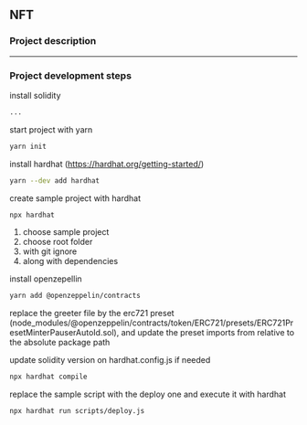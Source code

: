 ## NFT


### Project description


________

### Project development steps

install solidity

```bash
...
```

start project with yarn
```bash
yarn init
```

install hardhat (https://hardhat.org/getting-started/)
```bash
yarn --dev add hardhat
```

create sample project with hardhat
```bash
npx hardhat
```
1. choose sample project
1. choose root folder
1. with git ignore
1. along with dependencies



install openzepellin
```bash
yarn add @openzeppelin/contracts
```



replace the greeter file by the erc721 preset (node_modules/@openzeppelin/contracts/token/ERC721/presets/ERC721PresetMinterPauserAutoId.sol), and update the preset imports from relative to the absolute package path


update solidity version on hardhat.config.js if needed 


```bash
npx hardhat compile
```


replace the sample script with the deploy one and execute it with hardhat
```bash
npx hardhat run scripts/deploy.js
```